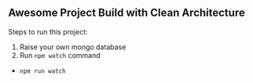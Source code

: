 ## Awesome Project Build with Clean Architecture

Steps to run this project:
1. Raise your own mongo database
2. Run `npm watch` command
  - `npm run watch`
